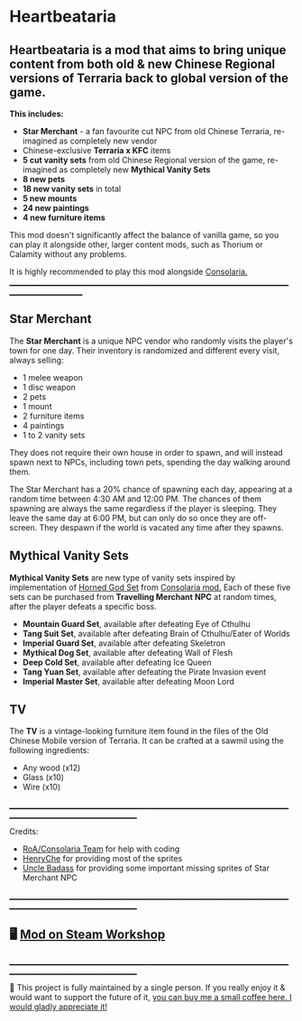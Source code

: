 # Heartbeataria
## Heartbeataria is a mod that aims to bring unique content from both old & new Chinese Regional versions of Terraria back to global version of the game.

**This includes:**
- **Star Merchant** - a fan favourite cut NPC from old Chinese Terraria, re-imagined as completely new vendor
- Chinese-exclusive **Terraria x KFC** items
- **5 cut vanity sets** from old Chinese Regional version of the game, re-imagined as completely new **Mythical Vanity Sets**
- **8 new pets**
- **18 new vanity sets** in total
- **5 new mounts**
- **24 new paintings**
- **4 new furniture items**

This mod doesn't significantly affect the balance of vanilla game, so you can play it alongside other, larger content mods, such as Thorium or Calamity without any problems.

It is highly recommended to play this mod alongside [Consolaria.](https://steamcommunity.com/sharedfiles/filedetails/?id=2864843929)
▁▁▁▁▁▁▁▁▁▁▁▁▁▁▁▁▁▁▁▁▁▁▁▁▁▁▁▁▁▁▁▁▁▁▁▁▁▁▁▁▁▁▁▁▁▁▁▁▁▁▁▁▁▁▁▁▁▁

## Star Merchant
The **Star Merchant** is a unique NPC vendor who randomly visits the player's town for one day. Their inventory is randomized and different every visit, always selling:
- 1 melee weapon
- 1 disc weapon
- 2 pets
- 1 mount
- 2 furniture items
- 4 paintings 
- 1 to 2 vanity sets

They does not require their own house in order to spawn, and will instead spawn next to NPCs, including town pets, spending the day walking around them.

The Star Merchant has a 20% chance of spawning each day, appearing at a random time between 4:30 AM and 12:00 PM. The chances of them spawning are always the same regardless if the player is sleeping. They leave the same day at 6:00 PM, but can only do so once they are off-screen. They despawn if the world is vacated any time after they spawns.

## Mythical Vanity Sets
**Mythical Vanity Sets** are new type of vanity sets inspired by implementation of [Horned God Set](https://terrariamods.wiki.gg/wiki/Vanity_Items) from [Consolaria mod.](https://steamcommunity.com/sharedfiles/filedetails/?id=2864843929) Each of these five sets can be purchased from **Travelling Merchant NPC** at random times, after the player defeats a specific boss.
- **Mountain Guard Set**, available after defeating Eye of Cthulhu
- **Tang Suit Set**, available after defeating Brain of Cthulhu/Eater of Worlds
- **Imperial Guard Set**, available after defeating Skeletron
- **Mythical Dog Set**, available after defeating Wall of Flesh
- **Deep Cold Set**, available after defeating Ice Queen
- **Tang Yuan Set**, available after defeating the Pirate Invasion event
- **Imperial Master Set**, available after defeating Moon Lord

## TV
The **TV** is a vintage-looking furniture item found in the files of the Old Chinese Mobile version of Terraria. It can be crafted at a sawmil using the following ingredients:
- Any wood (x12)
- Glass (x10)
- Wire (x10)

▁▁▁▁▁▁▁▁▁▁▁▁▁▁▁▁▁▁▁▁▁▁▁▁▁▁▁▁▁▁▁▁▁▁▁▁▁▁▁▁▁▁▁▁▁▁▁▁▁▁▁▁▁▁▁▁▁▁▁▁▁▁▁▁▁▁▁

Credits:
- [RoA/Consolaria Team](https://discord.gg/cNknqyHbxW) for help with coding
- [HenryChe](https://steamcommunity.com/profiles/76561199058845384) for providing most of the sprites
- [Uncle Badass](https://steamcommunity.com/id/unclebadass/) for providing some important missing sprites of Star Merchant NPC

▁▁▁▁▁▁▁▁▁▁▁▁▁▁▁▁▁▁▁▁▁▁▁▁▁▁▁▁▁▁▁▁▁▁▁▁▁▁▁▁▁▁▁▁▁▁▁▁▁▁▁▁▁▁▁▁▁▁▁▁▁▁▁▁▁▁▁

## 🖥 [Mod on Steam Workshop](https://steamcommunity.com/sharedfiles/filedetails/?id=2958674071)
▁▁▁▁▁▁▁▁▁▁▁▁▁▁▁▁▁▁▁▁▁▁▁▁▁▁▁▁▁▁▁▁▁▁▁▁▁▁▁▁▁▁▁▁▁▁▁▁▁▁▁▁▁▁▁▁▁▁▁▁▁▁▁▁▁▁▁

🧧 This project is fully maintained by a single person. If you really enjoy it & would want to support the future of it, [you can buy me a small coffee here. I would gladly appreciate it!](https://ko-fi.com/kondiu)
